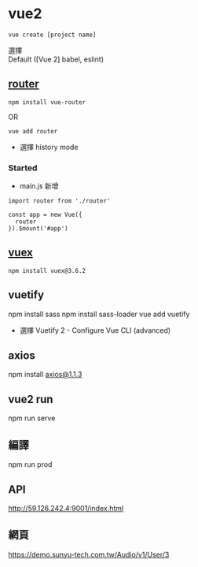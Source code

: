 # vue2
```
vue create [project name]
```
選擇  
Default ([Vue 2] babel, eslint)


## [router](https://v3.router.vuejs.org/installation.html#direct-download-cdn)

```
npm install vue-router
```
OR
```
vue add router
```
- 選擇 history mode

### Started
- main.js 新增
```
import router from './router'

const app = new Vue({
  router
}).$mount('#app')
```
## [vuex](https://v3.vuex.vuejs.org/installation.html)
```
npm install vuex@3.6.2
```

## vuetify
npm install sass
npm install sass-loader
vue add vuetify
- 選擇 Vuetify 2 - Configure Vue CLI (advanced)

## axios
npm install axios@1.1.3

## vue2 run
npm run serve

## 編譯
npm run prod

## API
http://59.126.242.4:9001/index.html

## 網頁
https://demo.sunyu-tech.com.tw/Audio/v1/User/3